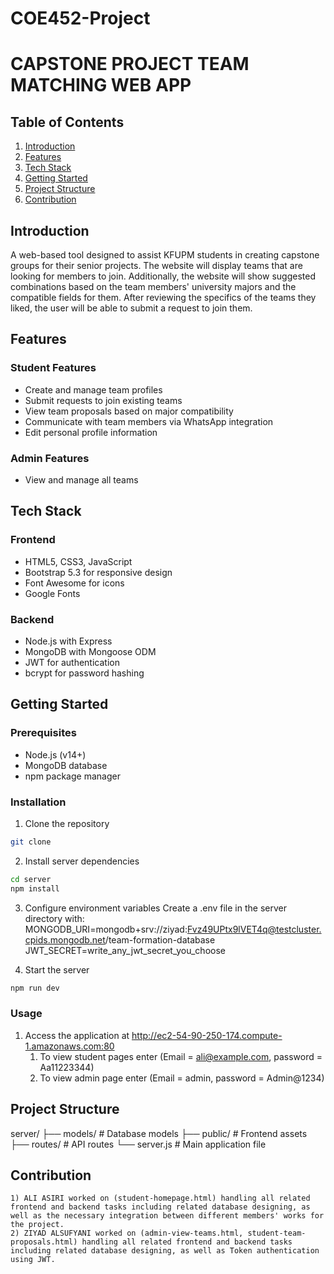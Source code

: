 # COE452-Project

# CAPSTONE PROJECT TEAM MATCHING WEB APP

## Table of Contents
1. [Introduction](#introduction)
2. [Features](#Features)
3. [Tech Stack](#tech-stack)
4. [Getting Started](#getting-started)
5. [Project Structure](#project-structure)
6. [Contribution](#contribution)

## Introduction
 A web-based tool designed to assist KFUPM students in creating
 capstone groups for their senior projects. The website will
 display teams that are looking for members to join. Additionally,
 the website will show suggested combinations based on the team
 members' university majors and the compatible fields for them.
 After reviewing the specifics of the teams they liked, the user will
 be able to submit a request to join them.

## Features
### Student Features
- Create and manage team profiles
- Submit requests to join existing teams 
- View team proposals based on major compatibility
- Communicate with team members via WhatsApp integration
- Edit personal profile information

### Admin Features 
- View and manage all teams

## Tech Stack
### Frontend
- HTML5, CSS3, JavaScript
- Bootstrap 5.3 for responsive design
- Font Awesome for icons
- Google Fonts

### Backend 
- Node.js with Express
- MongoDB with Mongoose ODM
- JWT for authentication
- bcrypt for password hashing

## Getting Started
### Prerequisites
- Node.js (v14+)
- MongoDB database
- npm package manager

### Installation

1. Clone the repository
```bash
git clone 
```

2. Install server dependencies
```bash
cd server
npm install
```

3. Configure environment variables Create a .env file in the server directory with:
MONGODB_URI=mongodb+srv://ziyad:Fvz49UPtx9lVET4q@testcluster.cpids.mongodb.net/team-formation-database
JWT_SECRET=write_any_jwt_secret_you_choose

4. Start the server
```bash
npm run dev
```

### Usage
1. Access the application at http://ec2-54-90-250-174.compute-1.amazonaws.com:80
    1) To view student pages enter (Email = ali@example.com, password = Aa11223344)
    2) To view admin page enter (Email = admin, password = Admin@1234)


## Project Structure
server/
├── models/         # Database models
├── public/         # Frontend assets
├── routes/         # API routes
└── server.js       # Main application file

## Contribution
    1) ALI ASIRI worked on (student-homepage.html) handling all related frontend and backend tasks including related database designing, as well as the necessary integration between different members' works for the project.
    2) ZIYAD ALSUFYANI worked on (admin-view-teams.html, student-team-proposals.html) handling all related frontend and backend tasks including related database designing, as well as Token authentication using JWT.

